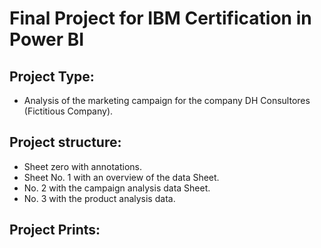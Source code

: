 <h1> Final Project for IBM Certification in Power BI </h1>

<h2> Project Type:</h2> 

<ul>
  <li>Analysis of the marketing campaign for the company DH Consultores (Fictitious Company).</li>
</ul>

<h2>Project structure:</h2> 
<ul>
  <li>Sheet zero with annotations.</li>
  <li>Sheet No. 1 with an overview of the data Sheet.</li>
  <li>No. 2 with the campaign analysis data Sheet.</li>
  <li>No. 3 with the product analysis data.</li>
</ul>

<h2>Project Prints:</h2>
